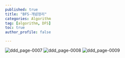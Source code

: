 ```yaml
---
published: true
title: "BFS-개념정리" 
categories: Algorithm 
tag: [algorithm, DFS] 
toc: true
author_profile: false 

---
```




![ddd_page-0007](https://github.com/Vida0822/Algorithm/assets/132312673/52c42197-eeeb-4e9b-8dcf-e05ce7546d2e)
![ddd_page-0008](https://github.com/Vida0822/Algorithm/assets/132312673/a34742a4-862b-451f-8b27-391758d55fbb)
![ddd_page-0009](https://github.com/Vida0822/Algorithm/assets/132312673/2c809db0-4b3b-4160-92e6-45d68adfe6a7)
